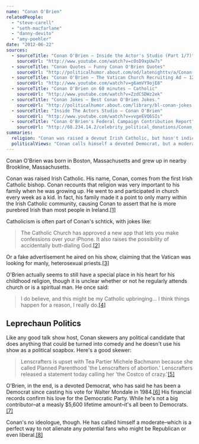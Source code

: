 ```yaml
---
name: "Conan O'Brien"
relatedPeople:
  - "steve-carell"
  - "seth-macfarlane"
  - "danny-devito"
  - "amy-poehler"
date: "2012-06-22"
sources:
  - sourceTitle: "Conan O'Brien – Inside the Actor's Studio (Part 1/7)"
    sourceUrl: "http://www.youtube.com/watch?v=cOsD9xpUw7s"
  - sourceTitle: "Conan Quotes – Funny Conan O'Brien Quotes"
    sourceUrl: "http://politicalhumor.about.com/od/latenighttv/a/Conan-OBrien-Quotes.htm"
  - sourceTitle: "Conan O'Brien – The Vatican Church Recruiting Ad – 12-07-05"
    sourceUrl: "http://www.youtube.com/watch?v=g6amVY9ojE8"
  - sourceTitle: "Conan O'Brien on 60 minutes – Catholic"
    sourceUrl: "http://www.youtube.com/watch?v=ZzdCSDWz2ek"
  - sourceTitle: "Conan Jokes – Best Conan O'Brien Jokes."
    sourceUrl: "http://politicalhumor.about.com/library/bl-conan-jokes.htm"
  - sourceTitle: "Inside The Actors Studio – Conan O'Brien"
    sourceUrl: "http://www.youtube.com/watch?v=vvgeEVQ6SIs"
  - sourceTitle: "Conan O'Brien's Federal Campaign Contribution Report"
    sourceUrl: "http://68.234.14.2/celebrity_political_donations/Conan_O%27Brien.php"
summaries:
  religion: "Conan was raised a devout Irish Catholic, but hasn't indicated his level of devotion as an adult."
  politicalViews: "Conan calls himself a devoted Democrat, but a moderate Democrat."
---
```


Conan O'Brien was born in Boston, Massachusetts and grew up in nearby Brookline, Massachusetts.

Conan was raised Irish Catholic. His name, Conan, comes from the first Irish Catholic bishop. Conan recounts that religion was very important to his family when he was growing up. He went to and participated in church every week as a kid. In fact, his family made it a point to only marry within the Irish Catholic community, causing Conan to assert that he is more purebred Irish than most people in Ireland.<a class="source-citation" href="#http%3A%2F%2Fwww.youtube.com%2Fwatch%3Fv%3DcOsD9xpUw7s" title="Conan O&apos;Brien – Inside the Actor&apos;s Studio (Part 1/7)">[1]</a>

Catholicism is often part of Conan's schtick, with jokes like:

>The Catholic Church has approved a new app that lets you make confessions over your iPhone. It also raises the possibility of accidentally butt-dialing God.<a class="source-citation" href="#http%3A%2F%2Fpoliticalhumor.about.com%2Fod%2Flatenighttv%2Fa%2FConan-OBrien-Quotes.htm" title="Conan Quotes – Funny Conan O&apos;Brien Quotes">[2]</a>

Or a fake advertisement he aired on his show, claiming that the Vatican was looking for manly, heterosexual priests.<a class="source-citation" href="#http%3A%2F%2Fwww.youtube.com%2Fwatch%3Fv%3Dg6amVY9ojE8" title="Conan O&apos;Brien – The Vatican Church Recruiting Ad – 12-07-05">[3]</a>

O'Brien actually seems to still have a special place in his heart for his childhood religion, though it is unclear whether or not he regularly attends church or is a spiritual man. He once said:

>I do believe, and this might be my Catholic upbringing… I think things happen for a reason, I really do.<a class="source-citation" href="#http%3A%2F%2Fwww.youtube.com%2Fwatch%3Fv%3DZzdCSDWz2ek" title="Conan O&apos;Brien on 60 minutes – Catholic">[4]</a>

## Leprechaun Politics

Like any good talk show host, Conan skewers any political candidate that does anything that could be turned into comedy and he doesn't use his show as a political soapbox. Here's a good skewer:

>Lenscrafters is upset with Tea Partier Michele Bachmann because she called Planned Parenthood 'the Lenscrafters of abortion.' Lenscrafters released a statement today calling her 'the Costco of crazy.'<a class="source-citation" href="#http%3A%2F%2Fpoliticalhumor.about.com%2Flibrary%2Fbl-conan-jokes.htm" title="Conan Jokes – Best Conan O&apos;Brien Jokes.">[5]</a>

O'Brien, in the end, is a devoted Democrat, who has said he has been a Democrat since casting his vote for Walter Mondale in 1984.<a class="source-citation" href="#http%3A%2F%2Fwww.youtube.com%2Fwatch%3Fv%3DvvgeEVQ6SIs" title="Inside The Actors Studio – Conan O&apos;Brien">[6]</a> His financial records confirm his love for the Democratic Party. While he's not a big contributor–at a measly $5,600 lifetime amount–it's all been to Democrats.<a class="source-citation" href="#http%3A%2F%2F68.234.14.2%2Fcelebrity_political_donations%2FConan_O%2527Brien.php" title="Conan O&apos;Brien&apos;s Federal Campaign Contribution Report">[7]</a>

Conan's no ideologue, though. He has called himself a moderate–which is a perfect way to not alienate any potential fans who might be Republican or even liberal.<a class="source-citation" href="#http%3A%2F%2Fwww.youtube.com%2Fwatch%3Fv%3DvvgeEVQ6SIs" title="Inside The Actors Studio – Conan O&apos;Brien">[8]</a>